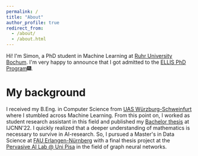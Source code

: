 ```yaml
---
permalink: /
title: "About"
author_profile: true
redirect_from: 
  - /about/
  - /about.html
---
```


Hi! I'm Simon, a PhD student in Machine Learning at [Ruhr University Bochum](https://informatik.rub.de/ml/). I'm very happy to announce that I got admitted to the [ELLIS PhD Program](https://ellis.eu/)🎆.

My background
======
I received my B.Eng. in Computer Science from [UAS Würzburg-Schweinfurt](https://fiw.thws.de/) where I stumbled across Machine Learning. From this point on, I worked as student research assistant in this field and published my [Bachelor thesis](https://ieeexplore.ieee.org/document/9892153) at IJCNN'22. I quickly realized that a deeper understanding of mathematics is necessary to survive in AI-research. So, I pursued a Master's in Data Science at [FAU Erlangen-Nürnberg](https://www.math-datascience.nat.fau.de/) with a final thesis project at the [Pervasive AI Lab @ Uni Pisa](http://pai.di.unipi.it/) in the field of graph neural networks.



